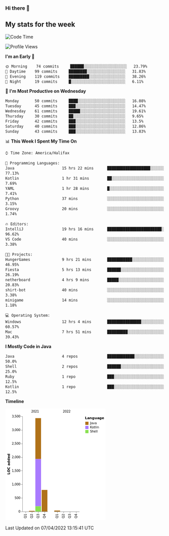 ### Hi there 👋

## My stats for the week
<!--START_SECTION:waka-->
![Code Time](http://img.shields.io/badge/Code%20Time-160%20hrs%204%20mins-blue)

![Profile Views](http://img.shields.io/badge/Profile%20Views-0-blue)

**I'm an Early 🐤** 

```text
🌞 Morning    74 commits     ██████░░░░░░░░░░░░░░░░░░░   23.79% 
🌆 Daytime    99 commits     ████████░░░░░░░░░░░░░░░░░   31.83% 
🌃 Evening    119 commits    █████████░░░░░░░░░░░░░░░░   38.26% 
🌙 Night      19 commits     █░░░░░░░░░░░░░░░░░░░░░░░░   6.11%

```
📅 **I'm Most Productive on Wednesday** 

```text
Monday       50 commits     ████░░░░░░░░░░░░░░░░░░░░░   16.08% 
Tuesday      45 commits     ███░░░░░░░░░░░░░░░░░░░░░░   14.47% 
Wednesday    61 commits     █████░░░░░░░░░░░░░░░░░░░░   19.61% 
Thursday     30 commits     ██░░░░░░░░░░░░░░░░░░░░░░░   9.65% 
Friday       42 commits     ███░░░░░░░░░░░░░░░░░░░░░░   13.5% 
Saturday     40 commits     ███░░░░░░░░░░░░░░░░░░░░░░   12.86% 
Sunday       43 commits     ███░░░░░░░░░░░░░░░░░░░░░░   13.83%

```


📊 **This Week I Spent My Time On** 

```text
⌚︎ Time Zone: America/Halifax

💬 Programming Languages: 
Java                     15 hrs 22 mins      ███████████████████░░░░░░   77.13% 
Kotlin                   1 hr 31 mins        ██░░░░░░░░░░░░░░░░░░░░░░░   7.69% 
YAML                     1 hr 28 mins        █░░░░░░░░░░░░░░░░░░░░░░░░   7.41% 
Python                   37 mins             ░░░░░░░░░░░░░░░░░░░░░░░░░   3.15% 
Groovy                   20 mins             ░░░░░░░░░░░░░░░░░░░░░░░░░   1.74%

🔥 Editors: 
IntelliJ                 19 hrs 16 mins      ████████████████████████░   96.62% 
VS Code                  40 mins             ░░░░░░░░░░░░░░░░░░░░░░░░░   3.38%

🐱‍💻 Projects: 
HungerGames              9 hrs 21 mins       ███████████░░░░░░░░░░░░░░   46.95% 
Fiesta                   5 hrs 13 mins       ██████░░░░░░░░░░░░░░░░░░░   26.19% 
netherboard              4 hrs 9 mins        █████░░░░░░░░░░░░░░░░░░░░   20.83% 
shirt-bot                40 mins             ░░░░░░░░░░░░░░░░░░░░░░░░░   3.38% 
minigame                 14 mins             ░░░░░░░░░░░░░░░░░░░░░░░░░   1.18%

💻 Operating System: 
Windows                  12 hrs 4 mins       ███████████████░░░░░░░░░░   60.57% 
Mac                      7 hrs 51 mins       █████████░░░░░░░░░░░░░░░░   39.43%

```

**I Mostly Code in Java** 

```text
Java                     4 repos             ████████████░░░░░░░░░░░░░   50.0% 
Shell                    2 repos             ██████░░░░░░░░░░░░░░░░░░░   25.0% 
Ruby                     1 repo              ███░░░░░░░░░░░░░░░░░░░░░░   12.5% 
Kotlin                   1 repo              ███░░░░░░░░░░░░░░░░░░░░░░   12.5%

```


**Timeline**

![Chart not found](https://raw.githubusercontent.com/lyndseyy/lyndseyy/main/charts/bar_graph.png) 


 Last Updated on 07/04/2022 13:15:41 UTC
<!--END_SECTION:waka-->